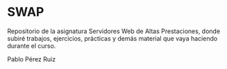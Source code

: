 # SWAP

Repositorio de la asignatura Servidores Web de Altas Prestaciones, donde subiré trabajos, ejercicios, prácticas y demás material que vaya haciendo durante el curso.

Pablo Pérez Ruiz
